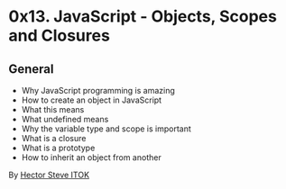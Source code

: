 # 0x13. JavaScript - Objects, Scopes and Closures

## General

 - Why JavaScript programming is amazing
 - How to create an object in JavaScript
 - What this means
 - What undefined means
 - Why the variable type and scope is important
 - What is a closure
 - What is a prototype
 - How to inherit an object from another

By [Hector Steve ITOK](https://github.com/H3c7o4)
